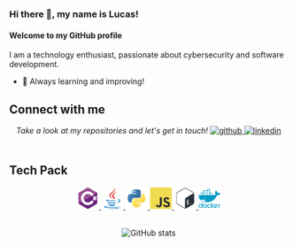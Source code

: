 ### Hi there 👋, my name is Lucas!
#### Welcome to my GitHub profile
I am a technology enthusiast, passionate about cybersecurity and software development.

- 🌱 Always learning and improving!


## Connect with me  
<div align="center">
<i>Take a look at my repositories and let's get in touch!</i>
<a href="https://github.com/lucas-jb" target="_blank">
<img src=https://img.shields.io/badge/github-%2324292e.svg?&style=for-the-badge&logo=github&logoColor=white alt=github style="margin-bottom: 5px;" />
</a>
<a href="https://linkedin.com/in/lucas-jb" target="_blank">
<img src=https://img.shields.io/badge/linkedin-%231E77B5.svg?&style=for-the-badge&logo=linkedin&logoColor=white alt=linkedin style="margin-bottom: 5px;" />
</a>  
</div>  
<br>

## Tech Pack
<div align="center">
<a href="https://docs.microsoft.com/es-es/dotnet/csharp/" target="_blank">
<img src=https://raw.githubusercontent.com/devicons/devicon/master/icons/csharp/csharp-original.svg alt=csharp width="40px" height="40px" />
</a>
<a href="https://www.java.com/" target="_blank">
<img src=https://raw.githubusercontent.com/devicons/devicon/master/icons/java/java-original.svg alt=java width="40px" height="40px" />
</a>
<a href="https://www.python.org/" target="_blank">
<img src=https://raw.githubusercontent.com/devicons/devicon/master/icons/python/python-original.svg alt=python width="40px" height="40px" />
</a>
<a href="https://developer.mozilla.org/en-US/docs/Web/JavaScript" target="_blank">
<img src=https://raw.githubusercontent.com/devicons/devicon/master/icons/javascript/javascript-original.svg alt=javascript width="40px" height="40px" />
</a>
</a>
<a href="https://www.gnu.org/software/bash/" target="_blank">
<img src=https://raw.githubusercontent.com/devicons/devicon/master/icons/bash/bash-original.svg alt=bash width="40px" height="40px" />
</a>
<a href="https://www.docker.com/" target="_blank">
<img src=https://raw.githubusercontent.com/devicons/devicon/master/icons/docker/docker-plain-wordmark.svg alt=docker width="40px" height="40px" />
</a>
<br>
<br>

![GitHub stats](https://github-readme-stats.vercel.app/api?username=lucas-jb&show_icons=true&theme=dracula&hide=stars,issues)
